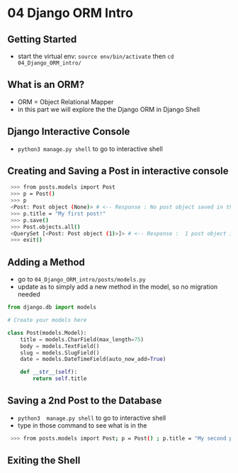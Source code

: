 # 04 Django ORM Intro

## Getting Started

- start the virtual env: `source env/bin/activate` then `cd 04_Django_ORM_intro/`

## What is an ORM?

- ORM = Object Relational Mapper
- in this part we will explore the the Django ORM in Django Shell

## Django Interactive Console

- `python3 manage.py shell` to go to interactive shell

## Creating and Saving a Post in interactive console

 ```sh
  >>> from posts.models import Post
  >>> p = Post()
  >>> p 
  <Post: Post object (None)> # <-- Response : No post object saved in the database yet !
  >>> p.title = "My first post!"
  >>> p.save()
  >>> Post.objects.all()
  <QuerySet [<Post: Post object (1)>]> # <-- Response :  1 post object in the database
  >>> exit()
  ```

## Adding a Method

- go to `04_Django_ORM_intro/posts/models.py`
- update as to simply add a new method in the model, so no migration needed

```py
from django.db import models

# Create your models here

class Post(models.Model):
    title = models.CharField(max_length=75)
    body = models.TextField()
    slug = models.SlugField()
    date = models.DateTimeField(auto_now_add=True)

    def __str__(self):
        return self.title

```

## Saving a 2nd Post to the Database

- `python3  manage.py shell` to go to interactive shell
- type in those command to see what is in the

 ```sh
  >>> from posts.models import Post; p = Post() ; p.title = "My second post!"; p.save() ; Post.objects.all(); exit()
  ```

## Exiting the Shell
